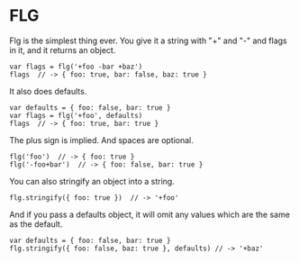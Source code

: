 # FLG

Flg is the simplest thing ever. You give it a string with "+" and "-" and flags in it, and it returns an object.

```
var flags = flg('+foo -bar +baz')
flags  // -> { foo: true, bar: false, baz: true }
```

It also does defaults.

```
var defaults = { foo: false, bar: true }
var flags = flg('+foo', defaults)
flags  // -> { foo: true, bar: true }
```

The plus sign is implied. And spaces are optional.

```
flg('foo')  // -> { foo: true }
flg('-foo+bar')  // -> { foo: false, bar: true }
```

You can also stringify an object into a string.

```
flg.stringify({ foo: true })  // -> '+foo'
```

And if you pass a defaults object, it will omit any values which are the same as the default.

```
var defaults = { foo: false, bar: true }
flg.stringify({ foo: false, baz: true }, defaults) // -> '+baz'
```

